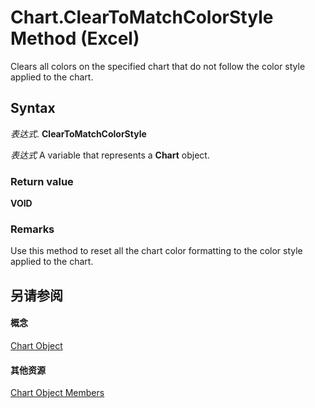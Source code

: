 
# Chart.ClearToMatchColorStyle Method (Excel)

Clears all colors on the specified chart that do not follow the color style applied to the chart.


## Syntax

 _表达式_. **ClearToMatchColorStyle**

 _表达式_ A variable that represents a **Chart** object.


### Return value

 **VOID**


### Remarks

Use this method to reset all the chart color formatting to the color style applied to the chart.


## 另请参阅


#### 概念


[Chart Object](179c32ce-49bd-6f36-ea12-89fb5443f3ea.md)
#### 其他资源


[Chart Object Members](http://msdn.microsoft.com/library/a3f8ac44-02d6-6f3f-b5e0-23f4bd5d6baf%28Office.15%29.aspx)